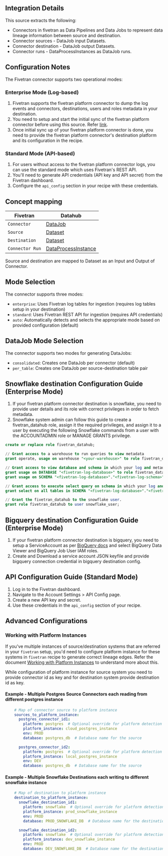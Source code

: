 ## Integration Details

This source extracts the following:

- Connectors in fivetran as Data Pipelines and Data Jobs to represent data lineage information between source and destination.
- Connector sources - DataJob input Datasets.
- Connector destination - DataJob output Datasets.
- Connector runs - DataProcessInstances as DataJob runs.

## Configuration Notes

The Fivetran connector supports two operational modes:

### Enterprise Mode (Log-based)
1. Fivetran supports the fivetran platform connector to dump the log events and connectors, destinations, users and roles metadata in your destination.
2. You need to setup and start the initial sync of the fivetran platform connector before using this source. Refer [link](https://fivetran.com/docs/logs/fivetran-platform/setup-guide).
3. Once initial sync up of your fivetran platform connector is done, you need to provide the fivetran platform connector's destination platform and its configuration in the recipe.

### Standard Mode (API-based)
1. For users without access to the fivetran platform connector logs, you can use the standard mode which uses Fivetran's REST API.
2. You'll need to generate API credentials (API key and API secret) from the Fivetran dashboard.
3. Configure the `api_config` section in your recipe with these credentials.

## Concept mapping 

| Fivetran		   | Datahub												    |
|--------------------------|--------------------------------------------------------------------------------------------------------|
| `Connector`              | [DataJob](https://datahubproject.io/docs/generated/metamodel/entities/datajob/)       	            |
| `Source`                 | [Dataset](https://datahubproject.io/docs/generated/metamodel/entities/dataset/)                        |
| `Destination`            | [Dataset](https://datahubproject.io/docs/generated/metamodel/entities/dataset/)                        |
| `Connector Run`          | [DataProcessInstance](https://datahubproject.io/docs/generated/metamodel/entities/dataprocessinstance) |

Source and destination are mapped to Dataset as an Input and Output of Connector.

## Mode Selection

The connector supports three modes:
- `enterprise`: Uses Fivetran log tables for ingestion (requires log tables setup in your destination)
- `standard`: Uses Fivetran REST API for ingestion (requires API credentials)
- `auto`: Automatically detects and selects the appropriate mode based on provided configuration (default)

## DataJob Mode Selection

The connector supports two modes for generating DataJobs:
- `consolidated`: Creates one DataJob per connector (default)
- `per_table`: Creates one DataJob per source-destination table pair

## Snowflake destination Configuration Guide (Enterprise Mode)
1. If your fivetran platform connector destination is snowflake, you need to provide user details and its role with correct privileges in order to fetch metadata.
2. Snowflake system admin can follow this guide to create a fivetran_datahub role, assign it the required privileges, and assign it to a user by executing the following Snowflake commands from a user with the ACCOUNTADMIN role or MANAGE GRANTS privilege.

```sql
create or replace role fivetran_datahub;

// Grant access to a warehouse to run queries to view metadata
grant operate, usage on warehouse "<your-warehouse>" to role fivetran_datahub;

// Grant access to view database and schema in which your log and metadata tables exist
grant usage on DATABASE "<fivetran-log-database>" to role fivetran_datahub;
grant usage on SCHEMA "<fivetran-log-database>"."<fivetran-log-schema>" to role fivetran_datahub;

// Grant access to execute select query on schema in which your log and metadata tables exist
grant select on all tables in SCHEMA "<fivetran-log-database>"."<fivetran-log-schema>" to role fivetran_datahub;

// Grant the fivetran_datahub to the snowflake user.
grant role fivetran_datahub to user snowflake_user;
```

## Bigquery destination Configuration Guide (Enterprise Mode)
1. If your fivetran platform connector destination is bigquery, you need to setup a ServiceAccount as per [BigQuery docs](https://cloud.google.com/iam/docs/creating-managing-service-accounts#iam-service-accounts-create-console) and select BigQuery Data Viewer and BigQuery Job User IAM roles. 
2. Create and Download a service account JSON keyfile and provide bigquery connection credential in bigquery destination config.

## API Configuration Guide (Standard Mode)
1. Log in to the Fivetran dashboard.
2. Navigate to the Account Settings > API Config page.
3. Create a new API key and secret.
4. Use these credentials in the `api_config` section of your recipe.

## Advanced Configurations

### Working with Platform Instances
If you've multiple instances of source/destination systems that are referred in your `fivetran` setup, you'd need to configure platform instance for these systems in `fivetran` recipe to generate correct lineage edges. Refer the document [Working with Platform Instances](https://datahubproject.io/docs/platform-instances) to understand more about this.

While configuration of platform instance for source system you need to provide connector id as key and for destination system provide destination id as key.

#### Example - Multiple Postgres Source Connectors each reading from different postgres instance
```yml
    # Map of connector source to platform instance
    sources_to_platform_instance:
      postgres_connector_id1: 
        platform: postgres  # Optional override for platform detection
        platform_instance: cloud_postgres_instance
        env: PROD
        database: postgres_db  # Database name for the source

      postgres_connector_id2:
        platform: postgres  # Optional override for platform detection
        platform_instance: local_postgres_instance
        env: DEV
        database: postgres_db  # Database name for the source
```

#### Example - Multiple Snowflake Destinations each writing to different snowflake instance
```yml
    # Map of destination to platform instance
    destination_to_platform_instance:
      snowflake_destination_id1: 
        platform: snowflake  # Optional override for platform detection
        platform_instance: prod_snowflake_instance
        env: PROD
        database: PROD_SNOWFLAKE_DB  # Database name for the destination

      snowflake_destination_id2:
        platform: snowflake  # Optional override for platform detection
        platform_instance: dev_snowflake_instance
        env: PROD
        database: DEV_SNOWFLAKE_DB  # Database name for the destination
```